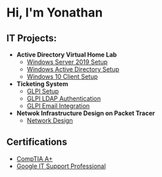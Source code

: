 <h1>Hi, I'm Yonathan <br/>

<h2>IT Projects:</h2>

- <b>Active Directory Virtual Home Lab</b>
  - [Windows Server 2019 Setup](https://github.com/yonathant12/WindowsServer2019/tree/main)
  - [Windows Active Directory Setup](https://github.com/yonathant12/ActiveDirectoryLab/tree/main)
  - [Windows 10 Client Setup](https://github.com/yonathant12/Windows10Client/tree/main)
- <b>Ticketing System</b>
  - [GLPI Setup](https://github.com/yonathant12/GLPISetup/tree/main)
  - [GLPI LDAP Authentication](https://github.com/yonathant12/GLPILDAP/tree/main)
  - [GLPI Email Integration](https://github.com/yonathant12/GLPIEmail/tree/main)
- <b>Netwok Infrastructure Design on Packet Tracer</b>
  - [Network Design](https://github.com/yonathant12/NetworkDesign/tree/main)

<h2>Certifications</h2>

- [CompTIA A+](https://www.credly.com/badges/7dba66fd-b372-4258-ad7e-a1fb35e1baeb/public_url)
- [Google IT Support Professional](https://www.credly.com/badges/547c9e77-45c2-4aee-95a4-25936244f9c9/public_url)




<!--
- 🔭 I’m currently working on ...
